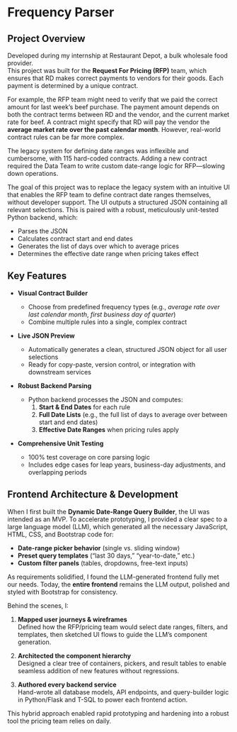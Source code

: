 # Frequency Parser


## Project Overview
Developed during my internship at Restaurant Depot, a bulk wholesale food provider.  
This project was built for the **Request For Pricing (RFP)** team, which ensures that RD makes correct payments to vendors for their goods. Each payment is determined by a unique contract.  

For example, the RFP team might need to verify that we paid the correct amount for last week’s beef purchase. The payment amount depends on both the contract terms between RD and the vendor, and the current market rate for beef. A contract might specify that RD will pay the vendor the **average market rate over the past calendar month**. However, real-world contract rules can be far more complex.  

The legacy system for defining date ranges was inflexible and cumbersome, with 115 hard-coded contracts. Adding a new contract required the Data Team to write custom date-range logic for RFP—slowing down operations.  

The goal of this project was to replace the legacy system with an intuitive UI that enables the RFP team to define contract date ranges themselves, without developer support. The UI outputs a structured JSON containing all relevant selections. This is paired with a robust, meticulously unit-tested Python backend, which:  
- Parses the JSON  
- Calculates contract start and end dates  
- Generates the list of days over which to average prices  
- Determines the effective date range when pricing takes effect

## Key Features

- **Visual Contract Builder**  
  - Choose from predefined frequency types (e.g., *average rate over last calendar month*, *first business day of quarter*)  
  - Combine multiple rules into a single, complex contract  

- **Live JSON Preview**  
  - Automatically generates a clean, structured JSON object for all user selections  
  - Ready for copy-paste, version control, or integration with downstream services  

- **Robust Backend Parsing**  
  - Python backend processes the JSON and computes:  
    1. **Start & End Dates** for each rule  
    2. **Full Date Lists** (e.g., the full list of days to average over between start and end dates) 
    3. **Effective Date Ranges** when pricing rules apply  

- **Comprehensive Unit Testing**  
  - 100% test coverage on core parsing logic  
  - Includes edge cases for leap years, business-day adjustments, and overlapping periods  


## Frontend Architecture & Development

When I first built the **Dynamic Date-Range Query Builder**, the UI was intended as an MVP. To accelerate prototyping, I provided a clear spec to a large language model (LLM), which generated all the necessary JavaScript, HTML, CSS, and Bootstrap code for:  

- **Date-range picker behavior** (single vs. sliding window)  
- **Preset query templates** (“last 30 days,” “year-to-date,” etc.)  
- **Custom filter panels** (tables, dropdowns, free-text inputs)  

As requirements solidified, I found the LLM-generated frontend fully met our needs. Today, the **entire frontend** remains the LLM output, polished and styled with Bootstrap for consistency.  

Behind the scenes, I:  

1. **Mapped user journeys & wireframes**  
   Defined how the RFP/pricing team would select date ranges, filters, and templates, then sketched UI flows to guide the LLM’s component generation.  

2. **Architected the component hierarchy**  
   Designed a clear tree of containers, pickers, and result tables to enable seamless addition of new features without regressions.  

3. **Authored every backend service**  
   Hand-wrote all database models, API endpoints, and query-builder logic in Python/Flask and T-SQL to power each frontend action.  

This hybrid approach enabled rapid prototyping and hardening into a robust tool the pricing team relies on daily.
